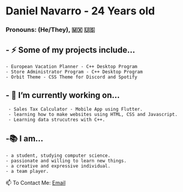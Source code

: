 # Daniel Navarro - 24 Years old
### Pronouns: (He/They),  🇲🇽 🇺🇸
 
## - ⚡  Some of my projects include...
    - European Vacation Planner - C++ Desktop Program
    - Store Administrator Program - C++ Desktop Program
    - Orbit Theme - CSS Theme for Discord and Spotify

## - 💬 I’m currently working on... 
     - Sales Tax Calculator - Mobile App using Flutter.
     - learning how to make websites using HTML, CSS and Javascript.
     - Learning data strucutres with C++.

## -📚 I am...

    - a student, studying computer science.
    - passionate and willing to learn new things.
    - a creative and expressive individual.
    - a team player.

📫 To Contact Me:  [Email](danielnavarro8797@gmail.com)
